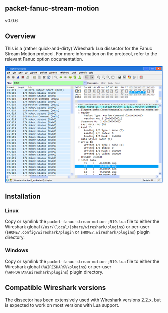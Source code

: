 ## packet-fanuc-stream-motion
v0.0.6


## Overview

This is a (rather quick-and-dirty) Wireshark Lua dissector for the Fanuc Stream Motion protocol.
For more information on the protocol, refer to the relevant Fanuc option documentation.

![Screenshot of Wireshark dissecting the sample capture](sshot.png)


## Installation

### Linux

Copy or symlink the `packet-fanuc-stream-motion-j519.lua` file to either the Wireshark global (`/usr/(local/)share/wireshark/plugins`) or per-user (`$HOME/.config/wireshark/plugin` or `$HOME/.wireshark/plugins`) plugin directory.

### Windows

Copy or symlink the `packet-fanuc-stream-motion-j519.lua` file to either the Wireshark global (`%WIRESHARK%\plugins`) or per-user (`%APPDATA%\Wireshark\plugins`) plugin directory.


## Compatible Wireshark versions

The dissector has been extensively used with Wireshark versions 2.2.x, but is expected to work on most versions with Lua support.
